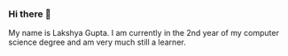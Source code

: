 ### Hi there 👋

My name is Lakshya Gupta. I am currently in the 2nd year of my computer science degree and am very much still a learner.

